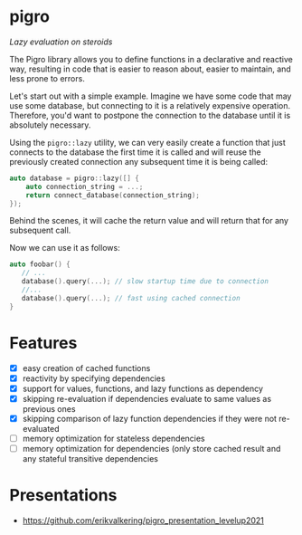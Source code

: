 # pigro
_Lazy evaluation on steroids_

The Pigro library allows you to define functions in a declarative and reactive way, resulting in code that is easier to reason about, easier to maintain, and less prone to errors.

Let's start out with a simple example. Imagine we have some code that may use some database, but connecting to it is a relatively expensive operation. Therefore, you'd want to postpone the connection to the database until it is absolutely necessary.

Using the `pigro::lazy` utility, we can very easily create a function that just connects to the database the first time it is called and will reuse the previously created connection any subsequent time it is being called:

```c++
auto database = pigro::lazy([] {
    auto connection_string = ...;
    return connect_database(connection_string);
});
```

Behind the scenes, it will cache the return value and will return that for any subsequent call.

Now we can use it as follows:

```c++
auto foobar() {
   // ...
   database().query(...); // slow startup time due to connection
   //... 
   database().query(...); // fast using cached connection
}
```

# Features
- [x] easy creation of cached functions 
- [x] reactivity by specifying dependencies
- [x] support for values, functions, and lazy functions as dependency
- [x] skipping re-evaluation if dependencies evaluate to same values as previous ones
- [x] skipping comparison of lazy function dependencies if they were not re-evaluated
- [ ] memory optimization for stateless dependencies
- [ ] memory optimization for dependencies (only store cached result and any stateful transitive dependencies

# Presentations
- https://github.com/erikvalkering/pigro_presentation_levelup2021
